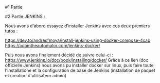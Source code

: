 #1 Partie

#2 Partie JENKINS : 

Nous avons d'abord essayez d'installer Jenkins avec ces deux premiers tutos :

https://dev.to/andresfmoya/install-jenkins-using-docker-compose-4cab <br />
https://adamtheautomator.com/jenkins-docker/

Puis nous avons finalement décidé de suivre celui-ci : https://www.jenkins.io/doc/book/installing/docker/
Grâce à ce lien (doc officielle Jenkins) nous avons pu installer docker sur linux, puis faire toute l'installatione et la configuration de base de Jenkins (installation de paquet et creation d'utilisateur admin)
